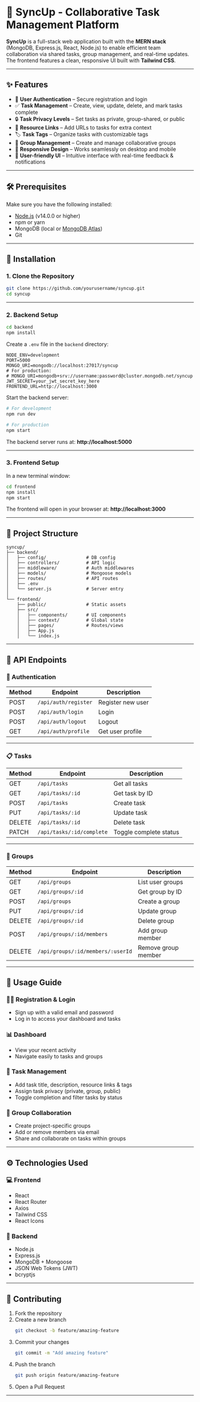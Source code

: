 # 🚀 SyncUp - Collaborative Task Management Platform

**SyncUp** is a full-stack web application built with the **MERN stack** (MongoDB, Express.js, React, Node.js) to enable efficient team collaboration via shared tasks, group management, and real-time updates. The frontend features a clean, responsive UI built with **Tailwind CSS**.

---

## ✨ Features

- 🔐 **User Authentication** – Secure registration and login
- ✅ **Task Management** – Create, view, update, delete, and mark tasks complete
- 🔒 **Task Privacy Levels** – Set tasks as private, group-shared, or public
- 🔗 **Resource Links** – Add URLs to tasks for extra context
- 🏷️ **Task Tags** – Organize tasks with customizable tags
- 👥 **Group Management** – Create and manage collaborative groups
- 📱 **Responsive Design** – Works seamlessly on desktop and mobile
- 🎯 **User-friendly UI** – Intuitive interface with real-time feedback & notifications

---

## 🛠 Prerequisites

Make sure you have the following installed:

- [Node.js](https://nodejs.org/) (v14.0.0 or higher)
- npm or yarn
- MongoDB (local or [MongoDB Atlas](https://www.mongodb.com/cloud/atlas))
- Git

---

## 🚀 Installation

### 1. Clone the Repository

```bash
git clone https://github.com/yourusername/syncup.git
cd syncup
```

---

### 2. Backend Setup

```bash
cd backend
npm install
```

Create a `.env` file in the `backend` directory:

```
NODE_ENV=development
PORT=5000
MONGO_URI=mongodb://localhost:27017/syncup
# For production:
# MONGO_URI=mongodb+srv://username:password@cluster.mongodb.net/syncup
JWT_SECRET=your_jwt_secret_key_here
FRONTEND_URL=http://localhost:3000
```

Start the backend server:

```bash
# For development
npm run dev

# For production
npm start
```

The backend server runs at: **http://localhost:5000**

---

### 3. Frontend Setup

In a new terminal window:

```bash
cd frontend
npm install
npm start
```

The frontend will open in your browser at: **http://localhost:3000**

---

## 📁 Project Structure

```
syncup/
├── backend/
│   ├── config/               # DB config
│   ├── controllers/          # API logic
│   ├── middleware/           # Auth middlewares
│   ├── models/               # Mongoose models
│   ├── routes/               # API routes
│   ├── .env
│   └── server.js             # Server entry
│
└── frontend/
    ├── public/               # Static assets
    ├── src/
    │   ├── components/       # UI components
    │   ├── context/          # Global state
    │   ├── pages/            # Routes/views
    │   ├── App.js
    │   └── index.js
```

---

## 📡 API Endpoints

### 🔐 Authentication

| Method | Endpoint             | Description         |
|--------|----------------------|---------------------|
| POST   | `/api/auth/register` | Register new user   |
| POST   | `/api/auth/login`    | Login               |
| POST   | `/api/auth/logout`   | Logout              |
| GET    | `/api/auth/profile`  | Get user profile    |

---

### 📋 Tasks

| Method | Endpoint                      | Description              |
|--------|-------------------------------|--------------------------|
| GET    | `/api/tasks`                  | Get all tasks            |
| GET    | `/api/tasks/:id`              | Get task by ID           |
| POST   | `/api/tasks`                  | Create task              |
| PUT    | `/api/tasks/:id`              | Update task              |
| DELETE | `/api/tasks/:id`              | Delete task              |
| PATCH  | `/api/tasks/:id/complete`     | Toggle complete status   |

---

### 👥 Groups

| Method | Endpoint                                     | Description               |
|--------|----------------------------------------------|---------------------------|
| GET    | `/api/groups`                                | List user groups          |
| GET    | `/api/groups/:id`                            | Get group by ID           |
| POST   | `/api/groups`                                | Create a group            |
| PUT    | `/api/groups/:id`                            | Update group              |
| DELETE | `/api/groups/:id`                            | Delete group              |
| POST   | `/api/groups/:id/members`                    | Add group member          |
| DELETE | `/api/groups/:id/members/:userId`            | Remove group member       |

---

## 🧭 Usage Guide

### 🧑‍💼 Registration & Login

- Sign up with a valid email and password
- Log in to access your dashboard and tasks

### 📊 Dashboard

- View your recent activity
- Navigate easily to tasks and groups

### 📌 Task Management

- Add task title, description, resource links & tags
- Assign task privacy (private, group, public)
- Toggle completion and filter tasks by status

### 🤝 Group Collaboration

- Create project-specific groups
- Add or remove members via email
- Share and collaborate on tasks within groups

---

## ⚙️ Technologies Used

### 💻 Frontend

- React
- React Router
- Axios
- Tailwind CSS
- React Icons

### 🔧 Backend

- Node.js
- Express.js
- MongoDB + Mongoose
- JSON Web Tokens (JWT)
- bcryptjs

---

## 🤝 Contributing

1. Fork the repository
2. Create a new branch  
   ```bash
   git checkout -b feature/amazing-feature
   ```
3. Commit your changes  
   ```bash
   git commit -m "Add amazing feature"
   ```
4. Push the branch  
   ```bash
   git push origin feature/amazing-feature
   ```
5. Open a Pull Request

---

